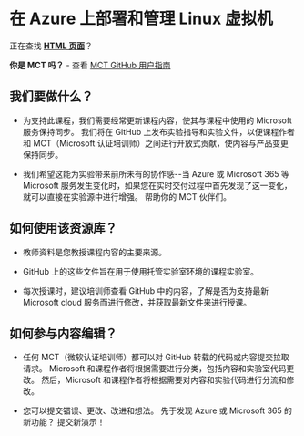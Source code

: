 # 在 Azure 上部署和管理 Linux 虚拟机

正在查找 **[HTML 页面](https://microsoftlearning.github.io/Deploy-and-administer-Linux-virtual-machines-in-Azure/)**？

**你是 MCT 吗？** - 查看 [MCT GitHub 用户指南](https://microsoftlearning.github.io/MCT-User-Guide/)

## 我们要做什么？

- 为支持此课程，我们需要经常更新课程内容，使其与课程中使用的 Microsoft 服务保持同步。 我们将在 GitHub 上发布实验指导和实验文件，以便课程作者和 MCT（Microsoft 认证培训师）之间进行开放式贡献，使内容与产品变更保持同步。

- 我们希望这能为实验带来前所未有的协作感--当 Azure 或 Microsoft 365 等 Microsoft 服务发生变化时，如果您在实时交付过程中首先发现了这一变化，就可以直接在实验源中进行增强。 帮助你的 MCT 伙伴们。

## 如何使用该资源库？

- 教师资料是您教授课程内容的主要来源。

- GitHub 上的这些文件旨在用于使用托管实验室环境的课程实验室。

- 每次授课时，建议培训师查看 GitHub 中的内容，了解是否为支持最新 Microsoft cloud 服务而进行修改，并获取最新文件来进行授课。

## 如何参与内容编辑？

- 任何 MCT（微软认证培训师）都可以对 GitHub 转载的代码或内容提交拉取请求。 Microsoft 和课程作者将根据需要进行分类，包括内容和实验室代码更改。
然后，Microsoft 和课程作者将根据需要对内容和实验代码进行分流和修改。

- 您可以提交错误、更改、改进和想法。 先于发现 Azure 或 Microsoft 365 的新功能？ 提交新演示！

